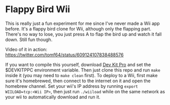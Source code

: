 # Flappy Bird Wii
This is really just a fun experiment for me since I've never made a Wii app before. It's a flappy bird clone for Wii, although only the flapping part. There's no way to lose, you just press A to flap the bird up and watch it fall down. Still fun though.

Video of it in action: https://twitter.com/tomf64/status/609124107838488576

If you want to compile this yourself, download [Dev Kit Pro](http://devkitpro.org) and set the $DEVKITPPC environment variable. Then just clone this repo and run `make` inside it (you may need to `make clean` first). To deploy to a Wii, first make sure it's homebrewed, then connect to the internet on it and open the homebrew channel. Set your wii's IP address by running `export WIILOAD=tcp:<Wii IP>`, then just run `./wiiload` while on the same network as your wii to automatically download and run it.

